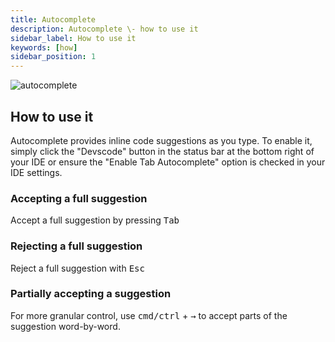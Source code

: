 ```yaml
---
title: Autocomplete
description: Autocomplete \- how to use it
sidebar_label: How to use it
keywords: [how]
sidebar_position: 1
---
```


![autocomplete](/img/autocomplete.gif)

## How to use it

Autocomplete provides inline code suggestions as you type. To enable it, simply click the "Devscode" button in the status bar at the bottom right of your IDE or ensure the "Enable Tab Autocomplete" option is checked in your IDE settings.

### Accepting a full suggestion

Accept a full suggestion by pressing <kbd>Tab</kbd>

### Rejecting a full suggestion

Reject a full suggestion with <kbd>Esc</kbd>

### Partially accepting a suggestion

For more granular control, use <kbd>cmd/ctrl</kbd> + <kbd>→</kbd> to accept parts of the suggestion word-by-word.
